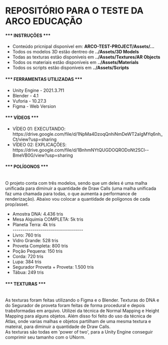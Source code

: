 <h1><b>REPOSITÓRIO PARA O TESTE DA ARCO EDUCAÇÃO</b></h1>

<h4>*** INSTRUÇÕES ***</h4>
<ul>
  <li>Conteúdo pricnipal disponível em: <b>ARCO-TEST-PROJECT/Assets/... </b> </li>
  <li>Todos os modelos 3D estão dentreo de <b>../Assets/3D Models</b></li>
  <li>Todas as texturas estão disponíveis em <b>../Assets/Textures/AR Objects</b></li>
  <li>Todos os materiais estão disponíveis em <b>../Assets/Materials</b></li>
  <li>Todos os scripts estão disponíveis em <b>../Assets/Scripts</b></li>
</ul>

<h4>*** FERRAMENTAS UTILIZADAS ***</h4>
<ul>
  <li> Unity Engine - 2021.3.7f1 </li>
  <li> Blender - 4.1 </li>
  <li> Vuforia - 10.27.3 </li>
  <li> Figma - Web Version </li>
</ul>

<h4>*** VÍDEOS ***</h4>
<ul>
 <li> VÍDEO 01: EXECUTANDO: <a>https://drive.google.com/file/d/1NpMa4DzoqQnhiNmDeWT2aIgMYq6nh_Ct/view?usp=sharing</a> </li>
 <li> VÍDEO 02: EXPLICAÇÕES: https://drive.google.com/file/d/1BnhmNYtQUGDOQRODoNt2SCl--BmeVB0G/view?usp=sharing</li>
</ul>

<h4>*** POLÍGONOS ***</h4>
</br>
O projeto conta com três modelos, sendo que um deles é uma malha unificada para diminuir a quantidade de Draw Calls (uma malha unificada faz uma chamada para todas, o que aumenta a performance de renderização).
Abaixo vou colocar a quantidade de polígonos de cada prop/asset.
</br>
<ul>
 <li> Amostra DNA: 4.436 tris </li>
 <li> Mesa Alquimia COMPLETA: 5k tris </li>
 <li> Planeta Terra: 4k tris </li>
  -----------------------------------
  <li>Livro: 760 tris</li>
  <li>Vidro Grande: 528 tris</li>
  <li>Proveta Completa: 800 tris</li>
  <li>Poção Pequena: 150 tris</li>
  <li>Corda: 720 tris</li>
  <li>Lupa: 384 tris</li>
  <li>Segurador Proveta + Proveta: 1.500 tris</li>
  <li>Tábua: 249 tris</li>
</ul>

<h4>*** TEXTURAS ***</h4>
</br>
As texturas foram feitas utilizando o Figma e o Blender. Texturas do DNA e do Segurador de proveta foram feitas de forma procedural e depois trabsformadas em arquivo. 
Utilizei da técnica de Normal Mapping e Height Mapping para alguns objetos.
Além disso foi feito do uso da técnica de Atlas, onde varias malhas e objetos partilham de uma mesma textura e mateiral, para diminuir a quantidade de Draw Calls.
</br>
As texturas são todas em 'power of two', para a Unity Engine conseguir comprimir seu tamanho com o UNorm.
